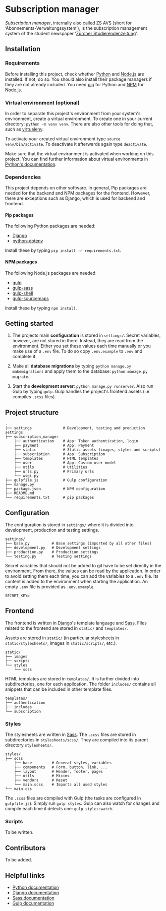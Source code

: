 # Subscription manager

_Subscription manager_, internally also called ZS AVS (short for ‘Abonnements-Verwaltungssystem’), is the subscription management system of the student newspaper ‘[Zürcher Studierendenzeitung](http://zs-online.ch/)’.


## Installation

### Requirements

Before installing this project, check whether [Python](https://www.python.org/) and [Node.js](https://nodejs.org/) are installed. If not, do so. You should also install their package managers if they are not already included. You need [pip](https://pypi.org/) for Python and [NPM](https://www.npmjs.com/) for Node.js.

### Virtual environment (optional)

In order to separate this project's environment from your system's environment, create a virtual environment. To create one in your current directory: `python -m venv venv`. There are also other tools for doing that, such as  [virtualenv](https://pypi.python.org/pypi/virtualenv).

To activate your created virtual environment type `source venv/bin/activate`. To deactivate it afterwards again type `deactivate`.

Make sure that the virtual environment is activated when working on this project. You can find further information about virtual environments in [Python's documentation](https://docs.python.org/3/tutorial/venv.html).

### Dependencies

This project depends on other software. In general, Pip packages are needed for the backend and NPM packages for the frontend. However, there are exceptions such as Django, which is used for backend and frontend.

#### Pip packages

The following Python packages are needed:

- [Django](https://pypi.org/project/Django/)
- [python-dotenv](https://pypi.org/project/python-dotenv/)

Install these by typing `pip install -r requirements.txt`.

#### NPM packages

The following Node.js packages are needed:

- [gulp](https://www.npmjs.com/package/gulp)
- [gulp-sass](https://www.npmjs.com/package/gulp-sass)
- [gulp-shell](https://www.npmjs.com/package/gulp-shell)
- [gulp-sourcemaps](https://www.npmjs.com/package/gulp-sourcemaps)

Install these by typing `npm install`.


## Getting started

1. The projects main **configuration** is stored in `settings/`. Secret variables, however, are not stored in there. Instead, they are read from the environment. Either you set these values each time manually or you make use of a `.env` file. To do so copy `.env.example` to `.env` and complete it.

2. Make all **database migrations** by typing `python manage.py makemigrations` and apply them to the database: `python manage.py migrate`.

3. Start the **development server**: `python manage.py runserver`. Also run Gulp by typing `gulp`. Gulp handles the project's frontend assets (i.e. compiles `.scss` files).


## Project structure

```
.
├── settings              # Development, testing and production settings
├── subscription_manager
    ├── authentication    # App: Token authentication, login
    ├── payment           # App: Payment
    ├── static            # Static assets (images, styles and scripts)
    ├── subscription      # App: Subscription
    ├── templates         # HTML templates
    ├── user              # App: Custom user model
    ├── utils             # Utilities
    ├── urls.py           # Primary urls
    └── wsgi.py
├── gulpfile.js           # Gulp configuration
├── manage.py
├── package.json          # NPM configuration
├── README.md
└── requirements.txt      # pip packages
```


## Configuration

The configuration is stored in `settings/` where it is divided into development, production and testing settings.

```
settings/
├── base.py          # Base settings (imported by all other files)
├── development.py   # Development settings
├── production.py    # Production settings
└── testing.py       # Testing settings
```

Secret variables that should not be added to git have to be set directly in the environment. From there, the values can be read by the application. In order to avoid setting them each time, you can add the variables to a `.env` file. Its content is added to the environment when starting the application. An empty `.env` file is provided as `.env.example`.

```
SECRET_KEY=
```


## Frontend

The frontend is written in Django's template language and [Sass](https://sass-lang.com/). Files related to the frontend are stored in `static/` and `templates/`.

Assets are stored in `static/` (in particular stylesheets in `static/stylesheets/`, images in `static/scripts/`, etc.).

```
static/
├── images
├── scripts
└── styles
    └── scss
```

HTML templates are stored in `templates/`. It is further divided into subdirectories, one for each application. The folder `includes/` contains all snippets that can be included in other template files.

```
templates/
├── authentication
├── includes
└── subscription
```

### Styles

The stylesheets are written in [Sass](https://sass-lang.com/). The `.scss` files are stored in subdirectories in `stylesheets/scss/`. They are compiled into its parent directory `stylesheets/`.

```
styles/
├── scss
    ├── base         # General styles, variables
    ├── components   # Form, button, link, ...
    ├── layout       # Header, footer, pages
    ├── utils        # Mixins
    ├── vendors      # Reset
    └── main.scss    # Imports all used styles
└── main.css
```

The `.scss` files are  compiled with Gulp (the tasks are configured in `gulpfile.js`). Simply run `gulp styles`. Gulp can also watch for changes and compile each time it detects one: `gulp styles:watch`.

### Scripts

To be written.


## Contributors

To be added.


## Helpful links

- [Python documentation](https://docs.python.org/3/)
- [Django documentation](https://docs.djangoproject.com/en/dev/)
- [Sass documentation](http://sass-lang.com/documentation/)
- [Gulp documentation](https://gulpjs.com/)
